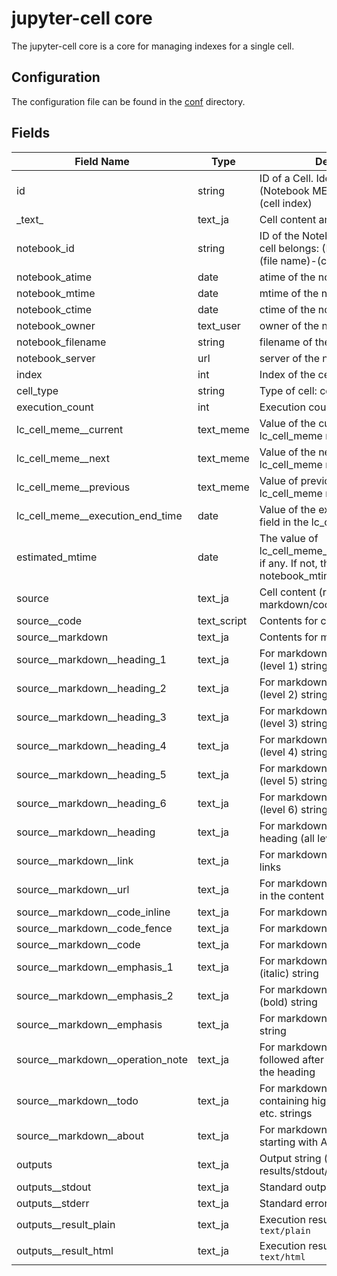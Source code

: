 # jupyter-cell core

The jupyter-cell core is a core for managing indexes for a single cell.

## Configuration

The configuration file can be found in the [conf](conf/) directory.

## Fields

| Field Name | Type | Description |
| ---------- | ----- | ---- |
| id | string | ID of a Cell. Identify a Cell by (Notebook MEME ID)-(file name)-(cell index) |
| \_text_ | text_ja | Cell content and output |
| notebook_id | string | ID of the Notebook to which the cell belongs: (Notebook MEME ID)-(file name)-(cell index) |
| notebook_atime | date | atime of the notebook |
| notebook_mtime | date | mtime of the notebook |
| notebook_ctime | date | ctime of the notebook |
| notebook_owner | text_user | owner of the notebook |
| notebook_filename | string | filename of the notebook |
| notebook_server | url | server of the notebook |
| index | int | Index of the cell. 0 for the first cell |
| cell_type | string | Type of cell: code or markdown |
| execution_count | int | Execution count |
| lc_cell_meme__current | text_meme | Value of the current field in the lc_cell_meme metadata |
| lc_cell_meme__next | text_meme | Value of the next field in the lc_cell_meme metadata |
| lc_cell_meme__previous | text_meme | Value of previous field in lc_cell_meme metadata |
| lc_cell_meme__execution_end_time | date | Value of the execution_end_time field in the lc_cell_meme metadata |
| estimated_mtime | date | The value of lc_cell_meme__execution_end_time, if any. If not, the value of notebook_mtime |
| source | text_ja | Cell content (regardless of markdown/code) |
| source__code | text_script | Contents for code cell |
| source__markdown | text_ja | Contents for markdown cell |
| source__markdown__heading_1 | text_ja | For markdown cell, the heading (level 1) string |
| source__markdown__heading_2 | text_ja | For markdown cell, the heading (level 2) string |
| source__markdown__heading_3 | text_ja | For markdown cell, the heading (level 3) string |
| source__markdown__heading_4 | text_ja | For markdown cell, the heading (level 4) string |
| source__markdown__heading_5 | text_ja | For markdown cell, the heading (level 5) string |
| source__markdown__heading_6 | text_ja | For markdown cell, the heading (level 6) string |
| source__markdown__heading | text_ja | For markdown cell, string of heading (all levels) |
| source__markdown__link | text_ja | For markdown cell, display string of links |
| source__markdown__url | text_ja | For markdown cell, URLs contained in the content |
| source__markdown__code_inline | text_ja | For markdown cell, inline code |
| source__markdown__code_fence | text_ja | For markdown cell, code block |
| source__markdown__code | text_ja | For markdown cell, code |
| source__markdown__emphasis_1 | text_ja | For markdown cell, emphasized1 (italic) string |
| source__markdown__emphasis_2 | text_ja | For markdown cell, emphasized2 (bold) string |
| source__markdown__emphasis | text_ja | For markdown cell, emphasized string |
| source__markdown__operation_note | text_ja | For markdown cell, the content that followed after the *Operation Note* in the heading |
| source__markdown__todo | text_ja | For markdown cell, content containing highlighted TODO, TBD, etc. strings |
| source__markdown__about | text_ja | For markdown cell, a heading string starting with About: |
| outputs | text_ja | Output string (for all execution results/stdout/stderr) |
| outputs__stdout | text_ja | Standard output content |
| outputs__stderr | text_ja | Standard error output |
| outputs__result_plain | text_ja | Execution results saved in `text/plain` |
| outputs__result_html | text_ja | Execution results saved in `text/html` |
